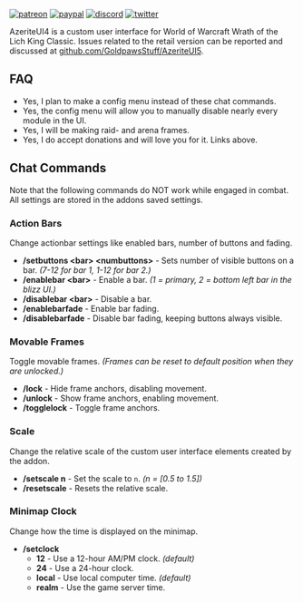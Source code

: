 [![patreon](https://www.goldpawsstuff.com/shared/img/common/pa-button.png)](https://www.patreon.com/goldpawsstuff)
[![paypal](https://www.goldpawsstuff.com/shared/img/common/pp-button.png)](https://www.paypal.me/goldpawsstuff)
[![discord](https://www.goldpawsstuff.com/shared/img/common/dd-button.png)](https://discord.gg/RwcSm8V3Dy)
[![twitter](https://www.goldpawsstuff.com/shared/img/common/tw-button.png)](https://twitter.com/GoldpawsStuff)

AzeriteUI4 is a custom user interface for World of Warcraft Wrath of the Lich King Classic. Issues related to the retail version can be reported and discussed at [github.com/GoldpawsStuff/AzeriteUI5](https://github.com/GoldpawsStuff/AzeriteUI5).

## FAQ
- Yes, I plan to make a config menu instead of these chat commands.
- Yes, the config menu will allow you to manually disable nearly every module in the UI.
- Yes, I will be making raid- and arena frames.
- Yes, I do accept donations and will love you for it. Links above.

## Chat Commands
Note that the following commands do NOT work while engaged in combat. All settings are stored in the addons saved settings.

### Action Bars
Change actionbar settings like enabled bars, number of buttons and fading.
- **/setbuttons \<bar\> \<numbuttons\>** - Sets number of visible buttons on a bar. *(7-12 for bar 1, 1-12 for bar 2.)*
- **/enablebar \<bar\>** - Enable a bar. *(1 = primary, 2 = bottom left bar in the blizz UI.)*
- **/disablebar \<bar\>** - Disable a bar.
- **/enablebarfade** - Enable bar fading.
- **/disablebarfade** - Disable bar fading, keeping buttons always visible.

### Movable Frames
Toggle movable frames. *(Frames can be reset to default position when they are unlocked.)*
- **/lock** - Hide frame anchors, disabling movement.
- **/unlock** - Show frame anchors, enabling movement.
- **/togglelock** - Toggle frame anchors.

### Scale
Change the relative scale of the custom user interface elements created by the addon.
- **/setscale n** - Set the scale to `n`. *(n = [0.5 to 1.5])*
- **/resetscale** - Resets the relative scale.

### Minimap Clock
Change how the time is displayed on the minimap.
- **/setclock**
  - **12** - Use a 12-hour AM/PM clock. *(default)*
  - **24** - Use a 24-hour clock.
  - **local** - Use local computer time. *(default)*
  - **realm** - Use the game server time.

